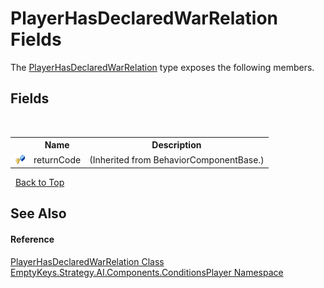 # PlayerHasDeclaredWarRelation Fields
 

The <a href="T_EmptyKeys_Strategy_AI_Components_ConditionsPlayer_PlayerHasDeclaredWarRelation">PlayerHasDeclaredWarRelation</a> type exposes the following members.


## Fields
&nbsp;<table><tr><th></th><th>Name</th><th>Description</th></tr><tr><td>![Protected field](media/protfield.gif "Protected field")</td><td>returnCode</td><td> (Inherited from BehaviorComponentBase.)</td></tr></table>&nbsp;
<a href="#playerhasdeclaredwarrelation-fields">Back to Top</a>

## See Also


#### Reference
<a href="T_EmptyKeys_Strategy_AI_Components_ConditionsPlayer_PlayerHasDeclaredWarRelation">PlayerHasDeclaredWarRelation Class</a><br /><a href="N_EmptyKeys_Strategy_AI_Components_ConditionsPlayer">EmptyKeys.Strategy.AI.Components.ConditionsPlayer Namespace</a><br />